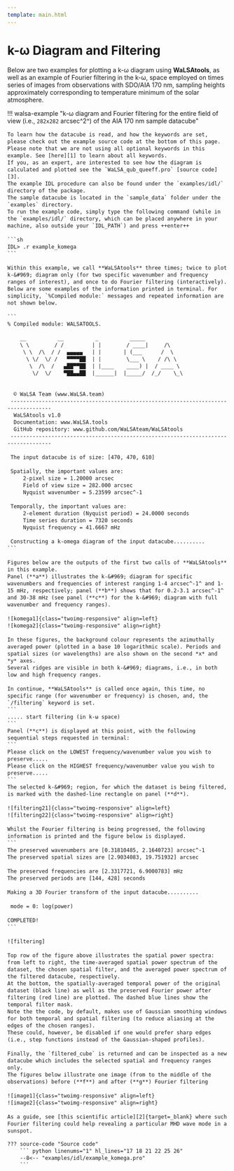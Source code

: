 ```yaml
---
template: main.html
---
```


# k-&#969; Diagram and Filtering

Below are two examples for plotting a k-&#969; diagram using **WaLSAtools**, as well as an example of Fourier filtering in the k-&#969;, space employed on times series of images from observations with SDO/AIA 170 nm, sampling heights approximately corresponding to temperature minimum of the solar atmosphere.

!!! walsa-example "k-&#969; diagram and Fourier filtering for the entire field of view (i.e., `282x282` arcsec^2^) of the AIA 170 nm sample datacube"

    To learn how the datacube is read, and how the keywords are set, please check out the example source code at the bottom of this page.
    Please note that we are not using all optional keywords in this example. See [here][1] to learn about all keywords.
    If you, as an expert, are interested to see how the diagram is calculated and plotted see the `WaLSA_qub_queeff.pro` [source code][3]. 
    The example IDL procedure can also be found under the `examples/idl/` directory of the package. 
    The sample datacube is located in the `sample_data` folder under the `examples` directory.
    To run the example code, simply type the following command (while in the `examples/idl/` directory, which can be placed anywhere in your machine, also outside your `IDL_PATH`) and press ++enter++ 

    ```sh
    IDL> .r example_komega
    ```

    Within this example, we call **WaLSAtools** three times; twice to plot k-&#969; diagram only (for two specific wavenumber and frequency ranges of interest), and once to do Fourier filtering (interactively).
    Below are some examples of the information printed in terminal. For simplicity, `%Compiled module:` messages and repeated information are not shown below.

    ```
    % Compiled module: WALSATOOLS.

        __          __          _          _____
        \ \        / /         | |        / ____|     /\
         \ \  /\  / /  ▄▄▄▄▄   | |       | (___      /  \
          \ \/  \/ /   ▀▀▀▀██  | |        \___ \    / /\ \
           \  /\  /   ▄██▀▀██  | |____    ____) |  / ____ \
            \/  \/    ▀██▄▄██  |______|  |_____/  /_/    \_\


      © WaLSA Team (www.WaLSA.team)
     -----------------------------------------------------------------------------------
      WaLSAtools v1.0
      Documentation: www.WaLSA.tools
      GitHub repository: www.github.com/WaLSAteam/WaLSAtools
     -----------------------------------------------------------------------------------
     
     The input datacube is of size: [470, 470, 610]

     Spatially, the important values are:
         2-pixel size = 1.20000 arcsec
         Field of view size = 282.000 arcsec
         Nyquist wavenumber = 5.23599 arcsec^-1

     Temporally, the important values are:
         2-element duration (Nyquist period) = 24.0000 seconds
         Time series duration = 7320 seconds
         Nyquist frequency = 41.6667 mHz

     Constructing a k-omega diagram of the input datacube..........
    ```
    
    Figures below are the outputs of the first two calls of **WaLSAtools** in this example. 
    Panel (**a**) illustrates the k-&#969; diagram for specific wavenumbers and frequencies of interest ranging 1-4 arcsec^-1^ and 1-15 mHz, respectively; panel (**b**) shows that for 0.2-3.1 arcsec^-1^ and 30-38 mHz (see panel (**c**) for the k-&#969; diagram with full wavenumber and frequency ranges).
    
    ![komega1]{class="twoimg-responsive" align=left}
    ![komega2]{class="twoimg-responsive" align=right}
    
    In these figures, the background colour represents the azimuthally averaged power (plotted in a base 10 logarithmic scale). Periods and spatial sizes (or wavelengths) are also shown on the second *x* and *y* axes.
    Several ridges are visible in both k-&#969; diagrams, i.e., in both low and high frequency ranges.
    
    In continue, **WaLSAtools** is called once again, this time, no specific range (for wavenumber or frequency) is chosen, and, the `/filtering` keyword is set.
    ```
    ..... start filtering (in k-ω space)
    ```
    Panel (**c**) is displayed at this point, with the following sequential steps requested in terminal: 
    ```
    Please click on the LOWEST frequency/wavenumber value you wish to preserve.....
    Please click on the HIGHEST frequency/wavenumber value you wish to preserve.....
    ```
    The selected k-&#969; region, for which the dataset is being filtered, is marked with the dashed-line rectangle on panel (**d**).
    
    ![filtering21]{class="twoimg-responsive" align=left}
    ![filtering22]{class="twoimg-responsive" align=right}
    
    Whilst the Fourier filtering is being progressed, the following information is printed and the figure below is displayed.
    ```
    The preserved wavenumbers are [0.31810485, 2.1640723] arcsec^-1
    The preserved spatial sizes are [2.9034083, 19.751932] arcsec

    The preserved frequencies are [2.3317721, 6.9000783] mHz
    The preserved periods are [144, 428] seconds

    Making a 3D Fourier transform of the input datacube..........
    
     mode = 0: log(power)

    COMPLETED!
    ```
    
    ![filtering]
    
    Top row of the figure above illustrates the spatial power spectra: from left to right, the time-averaged spatial power spectrum of the dataset, the chosen spatial filter, and the averaged power spectrum of the filtered datacube, respectively.
    At the bottom, the spatially-averaged temporal power of the original dataset (black line) as well as the preserved Fourier power after filtering (red line) are plotted. The dashed blue lines show the temporal filter mask.
    Note the the code, by default, makes use of Gaussian smoothing windows for both temporal and spatial filtering (to reduce aliasing at the edges of the chosen ranges). 
    These could, however, be disabled if one would prefer sharp edges (i.e., step functions instead of the Gaussian-shaped profiles).
    
    Finally, the `filtered_cube` is returned and can be inspected as a new datacube which includes the selected spatial and frequency ranges only.
    The figures below illustrate one image (from to the middle of the observations) before (**f**) and after (**g**) Fourier filtering
    
    ![image1]{class="twoimg-responsive" align=left}
    ![image2]{class="twoimg-responsive" align=right}
    
    As a guide, see [this scientific article][2]{target=_blank} where such Fourier filtering could help revealing a particular MHD wave mode in a sunspot.

  [komega1]: ../images/idl/WaLSAtools_k-omega_1.jpg
  [komega2]: ../images/idl/WaLSAtools_k-omega_2.jpg
  [filtering]: ../images/idl/WaLSAtools_Fourier_filtring.jpg
  [filtering21]: ../images/idl/WaLSAtools_k-omega_fig2_1.jpg
  [filtering22]: ../images/idl/WaLSAtools_k-omega_fig2_2.jpg
  [image1]: ../images/idl/original_image.jpg
  [image2]: ../images/idl/filtered_image.jpg
  [1]: WaLSAtools.md
  [2]: https://iopscience.iop.org/article/10.3847/1538-4357/aa73d6/pdf
  [3]: routines.md#k-diagram-and-filtering
  
    ??? source-code "Source code"
        ``` python linenums="1" hl_lines="17 18 21 22 25 26"
        --8<-- "examples/idl/example_komega.pro"
        ```

<br>